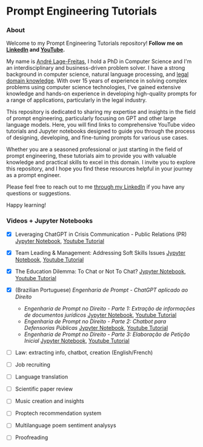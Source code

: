 # Prompt Engineering Tutorials

### About

Welcome to my Prompt Engineering Tutorials repository! **Follow me on [LinkedIn](www.linkedin.com/comm/mynetwork/discovery-see-all?usecase=PEOPLE_FOLLOWS&followMember=lage) and [YouTube](https://www.youtube.com/channel/UCLPXTzvZ8IFrU6hBTeo1C-Q).**

My name is [André Lage-Freitas](www.linkedin.com/in/lage), I hold a PhD in Computer Science and I'm an interdisciplinary and business-driven problem solver. I have a strong background in computer science, natural language processing, and [legal domain knowledge](https://peerj.com/articles/cs-904/). With over 15 years of experience in solving complex problems using computer science technologies, I've gained extensive knowledge and hands-on experience in developing high-quality prompts for a range of applications, particularly in the legal industry.

This repository is dedicated to sharing my expertise and insights in the field of prompt engineering, particularly focusing on GPT and other large language models. Here, you will find links to comprehensive YouTube video tutorials and Jupyter notebooks designed to guide you through the process of designing, developing, and fine-tuning prompts for various use cases. 

Whether you are a seasoned professional or just starting in the field of prompt engineering, these tutorials aim to provide you with valuable knowledge and practical skills to excel in this domain. I invite you to explore this repository, and I hope you find these resources helpful in your journey as a prompt engineer.

Please feel free to reach out to me [through my LinkedIn](www.linkedin.com/in/lage) if you have any questions or suggestions.

Happy learning! 

### Videos + Jupyter Notebooks

- [x] Leveraging ChatGPT in Crisis Communication - Public Relations (PR) [Jypyter Notebook](https://github.com/lagefreitas/prompt-engineering/blob/14247cbf10436633fc0601fd4cfa76f3b6a4e769/PR-crisis-communication.ipynb), [Youtube Tutorial](https://youtu.be/JUL3SvS5Gn0)
- [x] Team Leading & Management: Addressing Soft Skills Issues [Jypyter Notebook](https://github.com/lagefreitas/prompt-engineering/blob/14247cbf10436633fc0601fd4cfa76f3b6a4e769/prompt-engineering-team_mgmt-addressing_soft_skills_issues.ipynb), [Youtube Tutorial](https://youtu.be/_30ZbI_TYxI)
- [x] The Education Dilemma: To Chat or Not To Chat? [Jypyter Notebook](https://github.com/lagefreitas/prompt-engineering/blob/14247cbf10436633fc0601fd4cfa76f3b6a4e769/prompt-engineering-education.ipynb), [Youtube Tutorial](https://youtu.be/psfVcL14LSc)
- [x] (Brazilian Portuguese) _Engenharia de Prompt - ChatGPT aplicado ao Direito_
  - _Engenharia de Prompt no Direito - Parte 1: Extração de informações de documentos jurídicos_ [Jypyter Notebook](https://github.com/lagefreitas/prompt-engineering/blob/14247cbf10436633fc0601fd4cfa76f3b6a4e769/legal-prompt-engineering-portuguese-PT-BR.ipynb), [Youtube Tutorial](https://youtu.be/E_cTRolYxaI)
  - _Engenharia de Prompt no Direito - Parte 2: Chatbot para Defensorias Públicas_ [Jypyter Notebook](https://github.com/lagefreitas/prompt-engineering/blob/14247cbf10436633fc0601fd4cfa76f3b6a4e769/legal-prompt-engineering-portuguese-PT-BR.ipynb), [Youtube Tutorial](https://youtu.be/VW24JzOa_Ik)
  - _Engenharia de Prompt no Direito - Parte 3: Elaboração de Petição Inicial_ [Jypyter Notebook](https://github.com/lagefreitas/prompt-engineering/blob/14247cbf10436633fc0601fd4cfa76f3b6a4e769/legal-prompt-engineering-portuguese-PT-BR.ipynb), [Youtube Tutorial](https://youtu.be/Bnrv_zYtKMQ)
- [ ] Law: extracting info, chatbot, creation (English/French) 
- [ ] Job recruiting
- [ ] Language translation
- [ ] Scientific paper review
- [ ] Music creation and insights
- [ ] Proptech recommendation system
- [ ] Multilanguage poem sentiment analysys
- [ ] Proofreading

